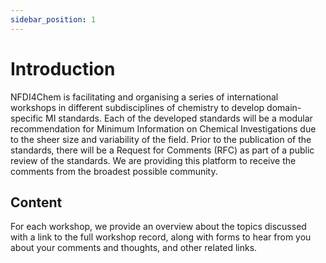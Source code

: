 ```yaml
---
sidebar_position: 1
---
```


# Introduction

NFDI4Chem is facilitating and organising a series of international workshops in different subdisciplines of chemistry to develop domain-specific MI standards. Each of the developed standards will be a modular recommendation for Minimum Information on Chemical Investigations due to the sheer size and variability of the field. Prior to the publication of the standards, there will be a Request for Comments (RFC) as part of a public review of the standards. We are providing this platform to receive the comments from the broadest possible community.


## Content

For each workshop, we provide an overview about the topics discussed with a link to the full workshop record, along with forms to hear from you about your comments and thoughts, and other related links.